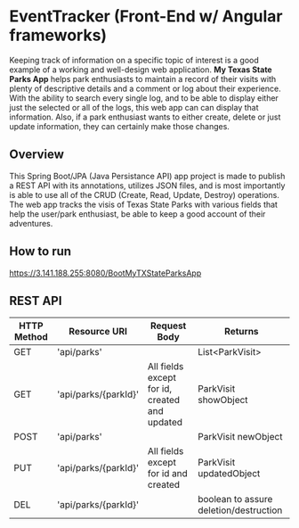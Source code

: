 # EventTracker (Front-End w/ Angular frameworks)
Keeping track of information on a specific topic of interest is a good example of a working and well-design web application. 
**My Texas State Parks App** helps park enthusiasts to maintain a record of their visits with plenty of descriptive details and a comment or log about their experience. With the ability to search every single log, and to be able to display either just the selected or all of the logs, this web app can can display that information. Also, if a park enthusiast wants to either create, delete or just update information, they can certainly make those changes.


## Overview
This Spring Boot/JPA (Java Persistance API) app project is made to publish a REST API with its annotations, utilizes JSON files, and is most importantly is able to use all of the CRUD (Create, Read, Update, Destroy) operations. The web app tracks the visis of Texas State Parks with various fields that help the user/park enthusiast, be able to keep a good account of their adventures.

## How to run
https://3.141.188.255:8080/BootMyTXStateParksApp


## REST API

| HTTP Method | Resource URI | Request Body | Returns |
| ---         | --- | --- | --- |
| GET | 'api/parks' |  | List&lt;ParkVisit&gt; |
| GET | 'api/parks/{parkId}' | All fields except for id, created and updated | ParkVisit showObject |
| POST         | 'api/parks'  |              | ParkVisit newObject |
| PUT         | 'api/parks/{parkId}'  |   All fields except for id and created | ParkVisit updatedObject |
| DEL         | 'api/parks/{parkId}'  |              | boolean to assure deletion/destruction |
